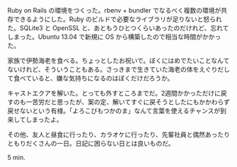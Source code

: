 Ruby on Rails の環境をつくった。rbenv + bundler でなるべく複数の環境が共存できるようにした。Ruby のビルドで必要なライブラリが足りないと怒られた。SQLite3 と OpenSSL と、あともうひとつくらいあったのだけれど、忘れてしまった。Ubuntu 13.04 で新規に OS から構築したので相当な時間がかかった。

家族で伊勢海老を食べる。ちょっとしたお祝いで。ぼくにはめでたいことなんてないけれど、そういうこともある。さっきまで生きていた海老の体をえぐりだして食べていると、嫌な気持ちになるのはぼくだけだろうか。

キャストエクアを解いた。とっても外すところまでだ。2週間かかっただけに戻すのも一苦労だと思ったが、案の定、解いてすぐに戻そうとしたにもかかわらず戻せないという有様。「よろこびもつかのま」なんて言葉を使えるチャンスが到来してしまったよ。

その他、友人と昼食に行ったり、カラオケに行ったり、先輩社員と偶然あったりともりだくさんの一日。日記に困らない日とは良いものだ。

5 min.
